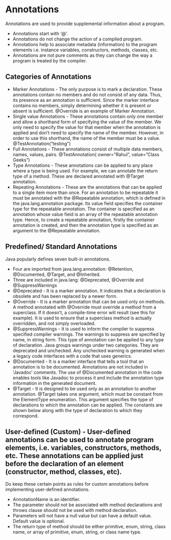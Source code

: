 # Annotations

Annotations are used to provide supplemental information about a program.

- Annotations start with ‘@’.
- Annotations do not change the action of a compiled program.
- Annotations help to associate metadata (information) to the program elements i.e. instance variables, constructors,
  methods, classes, etc.
- Annotations are not pure comments as they can change the way a program is treated by the compiler.

## Categories of Annotations

- Marker Annotations - The only purpose is to mark a declaration. These annotations contain no members and do not
  consist of any data. Thus, its presence as an annotation is sufficient. Since the marker interface contains no
  members, simply determining whether it is present or absent is sufficient. @Override is an example of Marker
  Annotation.
- Single value Annotations - These annotations contain only one member and allow a shorthand form of specifying the
  value of the member. We only need to specify the value for that member when the annotation is applied and don’t need
  to specify the name of the member. However, in order to use this shorthand, the name of the member must be a value.
  @TestAnnotation(“testing”)
- Full Annotations - These annotations consist of multiple data members, names, values, pairs. @TestAnnotation(
  owner=”Rahul”, value=”Class Geeks”)
- Type Annotations - These annotations can be applied to any place where a type is being used. For example, we can
  annotate the return type of a method. These are declared annotated with @Target annotation.
- Repeating Annotations - These are the annotations that can be applied to a single item more than once. For an
  annotation to be repeatable it must be annotated with the @Repeatable annotation, which is defined in the
  java.lang.annotation package. Its value field specifies the container type for the repeatable annotation. The
  container is specified as an annotation whose value field is an array of the repeatable annotation type. Hence, to
  create a repeatable annotation, firstly the container annotation is created, and then the annotation type is specified
  as an argument to the @Repeatable annotation.

## Predefined/ Standard Annotations

Java popularly defines seven built-in annotations.

- Four are imported from java.lang.annotation: @Retention, @Documented, @Target, and @Inherited.
- Three are included in java.lang: @Deprecated, @Override and @SuppressWarnings
- @Deprecated - It is a marker annotation. It indicates that a declaration is obsolete and has been replaced by a newer
  form.
- @Override - It is a marker annotation that can be used only on methods. A method annotated with @Override must
  override a method from a superclass. If it doesn’t, a compile-time error will result (see this for example). It is
  used to ensure that a superclass method is actually overridden, and not simply overloaded.
- @SuppressWarnings - It is used to inform the compiler to suppress specified compiler warnings. The warnings to
  suppress are specified by name, in string form. This type of annotation can be applied to any type of declaration.
  Java groups warnings under two categories. They are deprecated and unchecked. Any unchecked warning is generated when
  a legacy code interfaces with a code that uses generics.
- @Documented - It is a marker interface that tells a tool that an annotation is to be documented. Annotations are not
  included in ‘Javadoc’ comments. The use of @Documented annotation in the code enables tools like Javadoc to process it
  and include the annotation type information in the generated document.
- @Target - It is designed to be used only as an annotation to another annotation. @Target takes one argument, which
  must be constant from the ElementType enumeration. This argument specifies the type of declarations to which the
  annotation can be applied. The constants are shown below along with the type of declaration to which they correspond.

## User-defined (Custom) - User-defined annotations can be used to annotate program elements, i.e. variables, constructors, methods, etc. These annotations can be applied just before the declaration of an element (constructor, method, classes, etc). 

Do keep these certain points as rules for custom annotations before implementing user-defined annotations.

- AnnotationName is an identifier.
- The parameter should not be associated with method declarations and throws clause should not be used with method
  declaration.
- Parameters will not have a null value but can have a default value. Default value is optional.
- The return type of method should be either primitive, enum, string, class name, or array of primitive, enum, string,
  or class name type.
